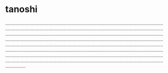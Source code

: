 # tanoshi
................................................................................................................................................................................................................................................................................................................................................................................................................................................................................................................................................................................................................................................................................................................................................................................................................................................................................................................................................................................................................................................
